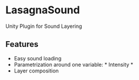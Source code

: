 # LasagnaSound
Unity Plugin for Sound Layering

## Features
- Easy sound loading
- Parametrization around one variable: * Intensity *
- Layer composition
